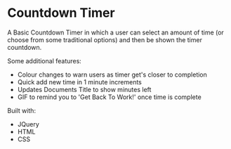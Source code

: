 Countdown Timer
===============

A Basic Countdown Timer in which a user can select an amount of time (or choose from some traditional options) and then be shown the timer countdown.

Some additional features:
* Colour changes to warn users as timer get's closer to completion
* Quick add new time in 1 minute increments
* Updates Documents Title to show minutes left 
* GIF to remind you to 'Get Back To Work!' once time is complete

Built with:
* JQuery
* HTML
* CSS
